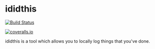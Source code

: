 # ididthis

[![Build Status](https://travis-ci.org/gravyboat/ididthis-python.svg?branch=master)](https://travis-ci.org/gravyboat/ididthis-python)

[![coveralls.io](https://coveralls.io/repos/gravyboat/ididthis-python/badge.svg?branch=master&service=github)](https://coveralls.io/github/gravyboat/ididthis-python?branch=master)

ididthis is a tool which allows you to locally log things that you've done.
